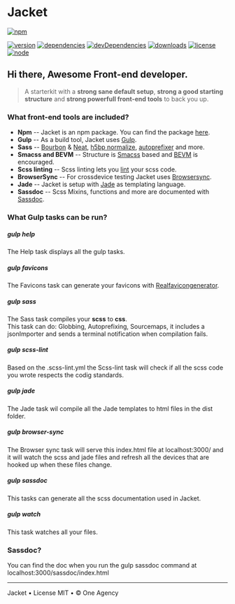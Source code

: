 # Jacket
[![npm](https://nodei.co/npm/oneagency-jacket.png?downloads=true)](https://www.npmjs.org/package/oneagency-jacket)

[![version](https://img.shields.io/npm/v/oneagency-jacket.svg)](https://www.npmjs.org/package/oneagency-jacket)
[![dependencies](https://david-dm.org/Crosscheck/Jacket.svg)](https://david-dm.org/Crosscheck/Jacket)
[![devDependencies](https://david-dm.org/Crosscheck/Jacket/dev-status.svg)](https://david-dm.org/Crosscheck/Jacket#info=devDependencies)
[![downloads](https://img.shields.io/npm/dm/oneagency-jacket.svg)](https://www.npmjs.org/package/oneagency-jacket)
[![license](https://img.shields.io/npm/l/oneagency-jacket.svg)](https://www.npmjs.org/package/oneagency-jacket)
[![node](https://img.shields.io/node/v/oneagency-jacket.svg)](https://www.npmjs.org/package/oneagency-jacket)

## Hi there, Awesome Front-end developer.

> A starterkit with a **strong sane default setup**, **strong a good starting structure** 
> and **strong powerfull front-end tools** to back you up.

### What front-end tools are included?

* **Npm** -- Jacket is an npm package. You can find the package [here](https://www.npmjs.com/package/oneagency-jacket).
* **Gulp** -- As a build tool, Jacket uses [Gulp](http://gulpjs.com/).
* **Sass** -- [Bourbon](http://bourbon.io/) & [Neat](http://neat.bourbon.io/), [h5bp normalize](https://html5boilerplate.com/), [autoprefixer](https://twitter.com/autoprefixer) and more.
* **Smacss and BEVM** -- Structure is [Smacss](http://smacss.com/) based and [BEVM](https://viget.com/extend/bem-sass-modifiers) is encouraged.
* **Scss linting** -- Scss linting lets you [lint](https://github.com/brigade/scss-lint) your scss code.
* **BrowserSync** -- For crossdevice testing Jacket uses [Browsersync](https://www.browsersync.io/).
* **Jade** -- Jacket is setup with [Jade](http://jade-lang.com/) as templating language.
* **Sassdoc** -- Scss Mixins, functions and more are documented with [Sassdoc](http://sassdoc.com/).

### What Gulp tasks can be run?

##### gulp help

The Help task displays all the gulp tasks.

##### gulp favicons

The Favicons task can generate your favicons with [Realfavicongenerator](http://realfavicongenerator.net/).

##### gulp sass

The Sass task compiles your **scss** to **css**. <br>
This task can do: Globbing, Autoprefixing, Sourcemaps, it includes a jsonImporter and sends a terminal notification when compilation fails.

##### gulp scss-lint

Based on the .scss-lint.yml the Scss-lint task will check if all the scss code you wrote respects the codig standards.


##### gulp jade

The Jade task wil compile all the Jade templates to html files in the dist folder.


##### gulp browser-sync

The Browser sync task will serve this index.html file at localhost:3000/
and it will watch the scss and jade files and refresh all the devices that are hooked up when these files change.


##### gulp sassdoc

This tasks can generate all the scss documentation used in Jacket.


##### gulp watch

This task watches all your files.


### Sassdoc?

You can find the doc when you run the gulp sassdoc command at 
localhost:3000/sassdoc/index.html

---

Jacket &bull; License MIT &bull; &copy; One Agency

